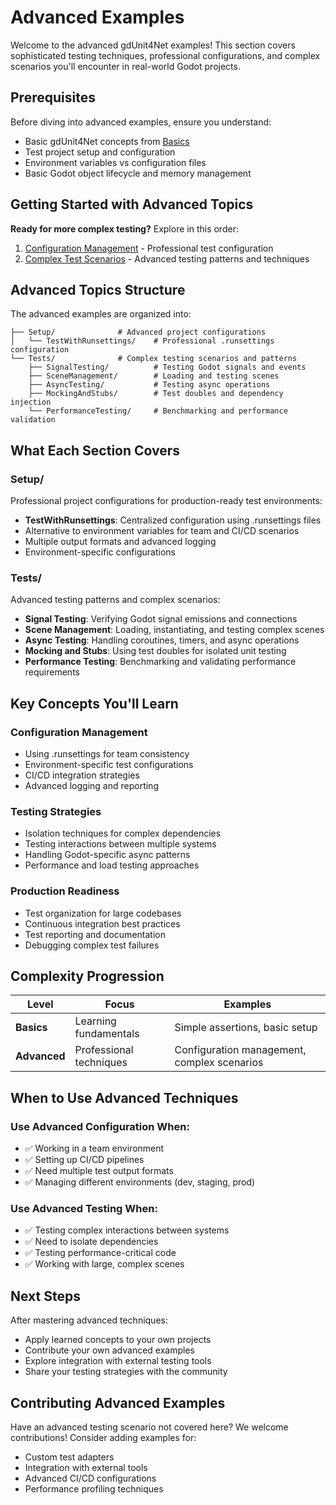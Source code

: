 ﻿# Advanced Examples

Welcome to the advanced gdUnit4Net examples! This section covers sophisticated testing techniques, professional configurations, and complex scenarios you'll encounter in real-world Godot projects.

## Prerequisites

Before diving into advanced examples, ensure you understand:
- Basic gdUnit4Net concepts from [Basics](../Basics/)
- Test project setup and configuration
- Environment variables vs configuration files
- Basic Godot object lifecycle and memory management

## Getting Started with Advanced Topics

**Ready for more complex testing?** Explore in this order:
1. [Configuration Management](Setup/TestWithRunsettings/) - Professional test configuration
2. [Complex Test Scenarios](Tests/) - Advanced testing patterns and techniques

## Advanced Topics Structure

The advanced examples are organized into:

```
├── Setup/              # Advanced project configurations
│   └── TestWithRunsettings/    # Professional .runsettings configuration
└── Tests/              # Complex testing scenarios and patterns
    ├── SignalTesting/          # Testing Godot signals and events
    ├── SceneManagement/        # Loading and testing scenes
    ├── AsyncTesting/           # Testing async operations
    ├── MockingAndStubs/        # Test doubles and dependency injection
    └── PerformanceTesting/     # Benchmarking and performance validation
```

## What Each Section Covers

### Setup/
Professional project configurations for production-ready test environments:
- **TestWithRunsettings**: Centralized configuration using .runsettings files
- Alternative to environment variables for team and CI/CD scenarios
- Multiple output formats and advanced logging
- Environment-specific configurations

### Tests/
Advanced testing patterns and complex scenarios:
- **Signal Testing**: Verifying Godot signal emissions and connections
- **Scene Management**: Loading, instantiating, and testing complex scenes
- **Async Testing**: Handling coroutines, timers, and async operations
- **Mocking and Stubs**: Using test doubles for isolated unit testing
- **Performance Testing**: Benchmarking and validating performance requirements

## Key Concepts You'll Learn

### Configuration Management
- Using .runsettings for team consistency
- Environment-specific test configurations
- CI/CD integration strategies
- Advanced logging and reporting

### Testing Strategies
- Isolation techniques for complex dependencies
- Testing interactions between multiple systems
- Handling Godot-specific async patterns
- Performance and load testing approaches

### Production Readiness
- Test organization for large codebases
- Continuous integration best practices
- Test reporting and documentation
- Debugging complex test failures

## Complexity Progression

| Level | Focus | Examples |
|-------|-------|----------|
| **Basics** | Learning fundamentals | Simple assertions, basic setup |
| **Advanced** | Professional techniques | Configuration management, complex scenarios |

## When to Use Advanced Techniques

### Use Advanced Configuration When:
- ✅ Working in a team environment
- ✅ Setting up CI/CD pipelines
- ✅ Need multiple test output formats
- ✅ Managing different environments (dev, staging, prod)

### Use Advanced Testing When:
- ✅ Testing complex interactions between systems
- ✅ Need to isolate dependencies
- ✅ Testing performance-critical code
- ✅ Working with large, complex scenes

## Next Steps

After mastering advanced techniques:
- Apply learned concepts to your own projects
- Contribute your own advanced examples
- Explore integration with external testing tools
- Share your testing strategies with the community

## Contributing Advanced Examples

Have an advanced testing scenario not covered here? We welcome contributions! Consider adding examples for:
- Custom test adapters
- Integration with external tools
- Advanced CI/CD configurations
- Performance profiling techniques
